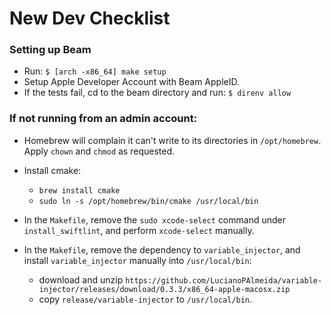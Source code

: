 # New Dev Checklist

### Setting up Beam
* Run:
  `$ [arch -x86_64] make setup`
* Setup Apple Developer Account with Beam AppleID.
* If the tests fail, cd to the beam directory and run:
  `$ direnv allow`

### If not running from an admin account:

* Homebrew will complain it can't write to its directories in `/opt/homebrew`. Apply `chown` and `chmod` as requested.

* Install cmake:
	- `brew install cmake`
	- `sudo ln -s /opt/homebrew/bin/cmake /usr/local/bin`

* In the `Makefile`, remove the `sudo xcode-select` command under `install_swiftlint`, and perform `xcode-select` manually.

* In the `Makefile`, remove the dependency to `variable_injector`, and install `variable_injector` manually into `/usr/local/bin`:
	- download and unzip `https://github.com/LucianoPAlmeida/variable-injector/releases/download/0.3.3/x86_64-apple-macosx.zip`
	- copy `release/variable-injector` to `/usr/local/bin`.


